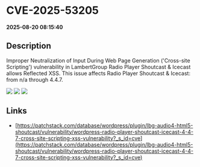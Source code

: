# CVE-2025-53205

**2025-08-20 08:15:40**

## Description
Improper Neutralization of Input During Web Page Generation ('Cross-site Scripting') vulnerability in LambertGroup Radio Player Shoutcast & Icecast allows Reflected XSS. This issue affects Radio Player Shoutcast & Icecast: from n/a through 4.4.7.

![](https://img.shields.io/static/v1?label=Score&message=7.1&color=red)
![](https://img.shields.io/static/v1?label=Severity&message=HIGH&color=red)
![](https://img.shields.io/static/v1?label=CWE&message=XSS&color=green)

## Links
- [https://patchstack.com/database/wordpress/plugin/lbg-audio4-html5-shoutcast/vulnerability/wordpress-radio-player-shoutcast-icecast-4-4-7-cross-site-scripting-xss-vulnerability?_s_id=cve](https://patchstack.com/database/wordpress/plugin/lbg-audio4-html5-shoutcast/vulnerability/wordpress-radio-player-shoutcast-icecast-4-4-7-cross-site-scripting-xss-vulnerability?_s_id=cve)
